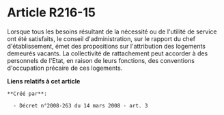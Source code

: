 # Article R216-15

Lorsque tous les besoins résultant de la nécessité ou de l'utilité de service ont été satisfaits, le conseil
d'administration, sur le rapport du chef d'établissement, émet des propositions sur l'attribution des logements demeurés
vacants. La collectivité de rattachement peut accorder à des personnels de l'Etat, en raison de leurs fonctions, des
conventions d'occupation précaire de ces logements.

**Liens relatifs à cet article**

	**Créé par**:

	  - Décret n°2008-263 du 14 mars 2008 - art. 3
